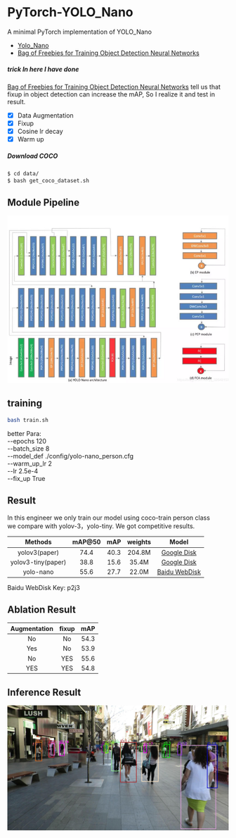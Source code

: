 # PyTorch-YOLO_Nano
A minimal PyTorch implementation of YOLO_Nano
- [Yolo_Nano](https://arxiv.org/abs/1910.01271)
- [Bag of Freebies for Training Object Detection Neural Networks](https://arxiv.org/abs/1902.04103v3)  
##### trick In here I have done  
[Bag of Freebies for Training Object Detection Neural Networks](https://arxiv.org/abs/1902.04103v3) tell us that fixup in object detection can increase the mAP, So I realize it and test in result. 
- [x] Data Augmentation  
- [x] Fixup  
- [x] Cosine lr decay  
- [x] Warm up
##### Download COCO
    $ cd data/
    $ bash get_coco_dataset.sh
## Module Pipeline
![Pipeline](assets/structure.png)
## training
```bash
bash train.sh
```
better Para:  
   --epochs 120  
   --batch_size 8  
   --model_def ./config/yolo-nano_person.cfg  
   --warm_up_lr 2  
   --lr 2.5e-4  
   --fix_up True  
## Result
In this engineer we only train our model using coco-train person class  
we compare with yolov-3，yolo-tiny. We got competitive results.  

Methods |mAP@50|mAP|weights| Model 
:--------------:|:--:|:--:|:--: |:--:  
 yolov3(paper)      | 74.4 |40.3 | 204.8M|  [Google Disk](https://pjreddie.com/media/files/yolov3.weights)
 yolov3-tiny(paper) | 38.8 |15.6 | 35.4M |  [Google Disk](https://pjreddie.com/media/files/yolov3-tiny.weights)
 yolo-nano          | 55.6 |27.7 | 22.0M |  [Baidu WebDisk](https://pan.baidu.com/s/1Rp0is2LqA91XwjRc41mGaw)  
 
Baidu WebDisk Key: p2j3
## Ablation Result
 Augmentation| fixup | mAP 
:--------------:|:--:|:--:
No|No|54.3
Yes|No|53.9
No|YES|55.6
YES|YES|54.8  

## Inference Result
![Pipeline](assets/show.jpg)
